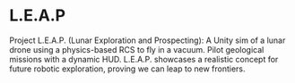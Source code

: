 # L.E.A.P
Project L.E.A.P. (Lunar Exploration and Prospecting): A Unity sim of a lunar drone using a physics-based RCS to fly in a vacuum. Pilot geological missions with a dynamic HUD. L.E.A.P. showcases a realistic concept for future robotic exploration, proving we can leap to new frontiers.
